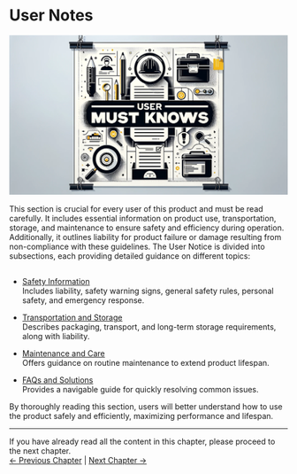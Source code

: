 # User Notes

<img src="../../resources/3-UserNotes/3-usermustknows-1.png" alt="img-1" width="800" height=“auto” /> <br>

This section is crucial for every user of this product and must be read carefully. It includes essential information on product use, transportation, storage, and maintenance to ensure safety and efficiency during operation. Additionally, it outlines liability for product failure or damage resulting from non-compliance with these guidelines. The User Notice is divided into subsections, each providing detailed guidance on different topics:

## 

- [Safety Information](/3-UserNotes/320_M5/3.1.1-SafetyInstruction/1-SafetyInstruction.md)    
    Includes liability, safety warning signs, general safety rules, personal safety, and emergency response.

- [Transportation and Storage](/3-UserNotes/320_M5/3.1.2-TransportandStorage/1-TransportandStorage.md)    
    Describes packaging, transport, and long-term storage requirements, along with liability.

- [Maintenance and Care](/3-UserNotes/320_M5/3.1.3-MaintenanceandCare/1-MaintenanceandCare.md)  
    Offers guidance on routine maintenance to extend product lifespan.

- [FAQs and Solutions](/3-UserNotes/320_M5/4-FAQ/3.2_320_M5_userNotes.md)    
    Provides a navigable guide for quickly resolving common issues.

By thoroughly reading this section, users will better understand how to use the product safely and efficiently, maximizing performance and lifespan.

----

If you have already read all the content in this chapter, please proceed to the next chapter.   <br>
[← Previous Chapter](/2-ProductFeature/2.1_320_M5_product/M5.md) | [Next Chapter →](/4-FirstInstallAndUse/README.md)
